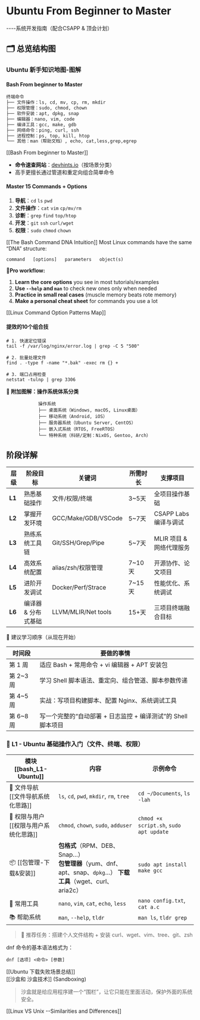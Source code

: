 # Ubuntu From Beginner to Master

----系统开发指南（配合CSAPP & 顶会计划）

## 🗂 总览结构图

### Ubuntu 新手知识地图-图解

#### Bash From beginner to Master
```txt
终端命令
├── 文件操作：ls, cd, mv, cp, rm, mkdir
├── 权限管理：sudo, chmod, chown
├── 软件安装：apt, dpkg, snap
├── 编辑器：nano, vim, code
├── 编译工具：gcc, make, gdb
├── 网络命令：ping, curl, ssh
├── 进程控制：ps, top, kill, htop
└── 其他：man（帮助文档）, echo, cat,less,grep,egrep
```

[[Bash From beginner to Master]] 

- **命令速查网站**：[devhints.io](https://devhints.io/)（按场景分类）
- 高手更擅长通过管道和重定向组合简单命令

#### Master 15 Commands + Options

1. **导航**：`cd` `ls` `pwd`
2. **文件操作**：`cat` `vim` `cp/mv/rm`
3. **诊断**：`grep` `find` `top/htop`
4. **开发**：`git` `ssh` `curl/wget`
5. **权限**：`sudo` `chmod` `chown`

[[The Bash Command DNA Intuition]] Most Linux commands have the same “DNA” structure:
```
command   [options]   parameters   object(s)
```

**🎇Pro workflow:** 
1. **Learn the core options** you see in most tutorials/examples
2. **Use `--help` and `man`** to check new ones only when needed
3. **Practice in small real cases** (muscle memory beats rote memory)
4. **Make a personal cheat sheet** for commands you use a lot

[[Linux Command Option Patterns Map]] 

#### 提效的10个组合技

```
# 1. 快速定位错误
tail -f /var/log/nginx/error.log | grep -C 5 "500"

# 2. 批量处理文件
find . -type f -name "*.bak" -exec rm {} +

# 3. 端口占用检查
netstat -tulnp | grep 3306
```

**📌 附加图解：操作系统体系分类** 

```
            操作系统
            ├── 桌面系统（Windows, macOS, Linux桌面）
            ├── 移动系统（Android, iOS）
            ├── 服务器系统（Ubuntu Server, CentOS）
            ├── 嵌入式系统（RTOS, FreeRTOS）
            └── 特种系统（科研/定制：NixOS, Gentoo, Arch）
```

## 阶段详解


| 层级     | 阶段目标        | 关键词                 | 所需时长  | 支撑项目             |
| ------ | ----------- | ------------------- | ----- | ---------------- |
| **L1** | 熟悉基础操作      | 文件/权限/终端            | 3~5天  | 全项目操作基础          |
| **L2** | 掌握开发环境      | GCC/Make/GDB/VSCode | 5~7天  | CSAPP Labs 编译与调试 |
| **L3** | 熟练系统工具链     | Git/SSH/Grep/Pipe   | 5~7天  | MLIR 项目 & 网络代理服务 |
| **L4** | 高效系统配置      | alias/zsh/权限管理      | 7~10天 | 开源协作、论文项目        |
| **L5** | 进阶开发调试      | Docker/Perf/Strace  | 7~15天 | 性能优化、系统调试        |
| **L6** | 编译器 & 分布式基础 | LLVM/MLIR/Net tools | 15+天  | 三项目终端融合目标        |

📌 建议学习顺序（从现在开始）

| 时间段     | 要做的事情                                  |
| ------- | -------------------------------------- |
| 第 1 周   | 适应 Bash + 常用命令 + vi 编辑器 + APT 安装包      |
| 第 2~3 周 | 学习 Shell 脚本语法、重定向、组合管道、脚本参数传递          |
| 第 4~5 周 | 实战：写项目构建脚本、配置 Nginx、系统调试工具             |
| 第 6~8 周 | 写一个完整的“自动部署 + 日志监控 + 编译测试”的 Shell 脚本项目 |

### 🔰 **L1 - Ubuntu 基础操作入门（文件、终端、权限）**

| 模块 [[bash_L1-Ubuntu]]      | 内容                                                                                      | 示例命令                                    |
| -------------------------- | --------------------------------------------------------------------------------------- | --------------------------------------- |
| 📁 文件导航<br>[[文件导航系统化思路]]   | `ls`, `cd`, `pwd`, `mkdir`, `rm`, `tree`                                                | `cd ~/Documents`, `ls -lah`             |
| 🔐 权限与用户<br>[[权限与用户系统化思路]] | `chmod`, `chown`, `sudo`, `adduser`                                                     | `chmod +x script.sh`, `sudo apt update` |
| 📦 [[包管理-下载&安装]]           | **包格式**（RPM、DEB、Snap…）<br>**包管理器**（yum、dnf、apt、snap、`dpkg`…） **下载工具**（wget、curl、aria2c） | `sudo apt install make gcc`             |
| 🔧 常用工具                    | `nano`, `vim`, `cat`, `echo`, `less`                                                    | `nano config.txt`, `cat a.c`            |
| 📚 帮助系统                    | `man`, `--help`, `tldr`                                                                 | `man ls`, `tldr grep`                   |

> 📌 推荐任务：搭建个人文件结构 + 安装 curl、wget、vim、tree、git、zsh

dnf 命令的基本语法格式为：
```
dnf [选项] <命令> [参数]
```


[[Ubuntu 下载失败场景总结]]  
[[沙盒和 沙盒技术]] (Sandboxing) 
> 沙盒就是给应用程序建一个“围栏”，让它只能在里面活动，保护外面的系统安全。

 [[Linux VS Unix  --Similarities and Differences]] 
